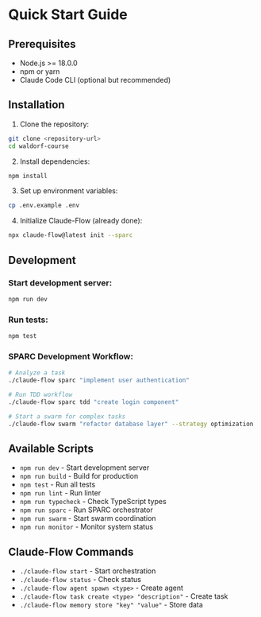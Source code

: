 # Quick Start Guide

## Prerequisites
- Node.js >= 18.0.0
- npm or yarn
- Claude Code CLI (optional but recommended)

## Installation

1. Clone the repository:
```bash
git clone <repository-url>
cd waldorf-course
```

2. Install dependencies:
```bash
npm install
```

3. Set up environment variables:
```bash
cp .env.example .env
```

4. Initialize Claude-Flow (already done):
```bash
npx claude-flow@latest init --sparc
```

## Development

### Start development server:
```bash
npm run dev
```

### Run tests:
```bash
npm test
```

### SPARC Development Workflow:
```bash
# Analyze a task
./claude-flow sparc "implement user authentication"

# Run TDD workflow
./claude-flow sparc tdd "create login component"

# Start a swarm for complex tasks
./claude-flow swarm "refactor database layer" --strategy optimization
```

## Available Scripts
- `npm run dev` - Start development server
- `npm run build` - Build for production
- `npm test` - Run all tests
- `npm run lint` - Run linter
- `npm run typecheck` - Check TypeScript types
- `npm run sparc` - Run SPARC orchestrator
- `npm run swarm` - Start swarm coordination
- `npm run monitor` - Monitor system status

## Claude-Flow Commands
- `./claude-flow start` - Start orchestration
- `./claude-flow status` - Check status
- `./claude-flow agent spawn <type>` - Create agent
- `./claude-flow task create <type> "description"` - Create task
- `./claude-flow memory store "key" "value"` - Store data